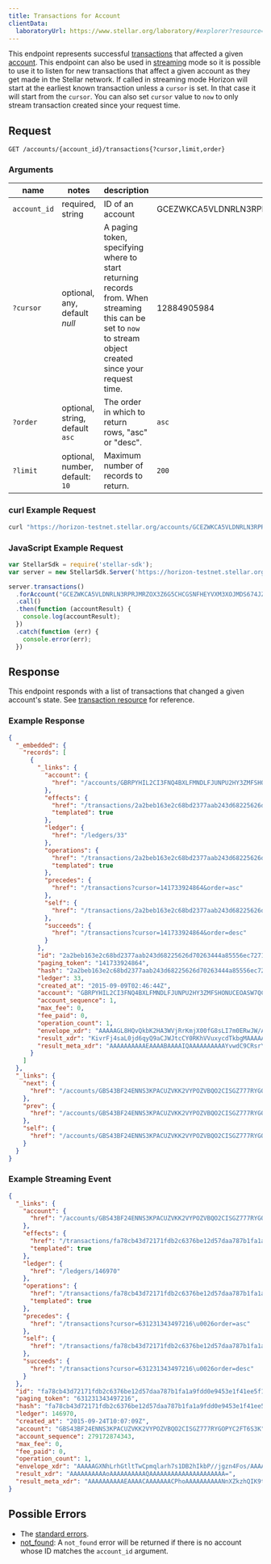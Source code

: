 ```yaml
---
title: Transactions for Account
clientData:
  laboratoryUrl: https://www.stellar.org/laboratory/#explorer?resource=transactions&endpoint=for_account
---
```


This endpoint represents successful [transactions](../resources/transaction.md) that affected a given [account](../resources/account.md).
This endpoint can also be used in [streaming](../streaming.md) mode so it is possible to use it to listen for new transactions that affect a given account as they get made in the Stellar network.
If called in streaming mode Horizon will start at the earliest known transaction unless a `cursor` is set. In that case it will start from the `cursor`. You can also set `cursor` value to `now` to only stream transaction created since your request time.

## Request

```
GET /accounts/{account_id}/transactions{?cursor,limit,order}
```

### Arguments

| name | notes | description | example |
| ---- | ----- | ----------- | ------- |
| `account_id` | required, string | ID of an account | GCEZWKCA5VLDNRLN3RPRJMRZOX3Z6G5CHCGSNFHEYVXM3XOJMDS674JZ |
| `?cursor` | optional, any, default _null_ | A paging token, specifying where to start returning records from. When streaming this can be set to `now` to stream object created since your request time. | 12884905984 |
| `?order`  | optional, string, default `asc` | The order in which to return rows, "asc" or "desc". | `asc` |
| `?limit`  | optional, number, default: `10` | Maximum number of records to return. | `200` |

### curl Example Request

```sh
curl "https://horizon-testnet.stellar.org/accounts/GCEZWKCA5VLDNRLN3RPRJMRZOX3Z6G5CHCGSNFHEYVXM3XOJMDS674JZ/transactions?limit=1"
```

### JavaScript Example Request

```js
var StellarSdk = require('stellar-sdk');
var server = new StellarSdk.Server('https://horizon-testnet.stellar.org');

server.transactions()
  .forAccount("GCEZWKCA5VLDNRLN3RPRJMRZOX3Z6G5CHCGSNFHEYVXM3XOJMDS674JZ")
  .call()
  .then(function (accountResult) {
    console.log(accountResult);
  })
  .catch(function (err) {
    console.error(err);
  })
```

## Response

This endpoint responds with a list of transactions that changed a given account's state. See [transaction resource](../resources/transaction.md) for reference.

### Example Response
```json
{
  "_embedded": {
    "records": [
      {
        "_links": {
          "account": {
            "href": "/accounts/GBRPYHIL2CI3FNQ4BXLFMNDLFJUNPU2HY3ZMFSHONUCEOASW7QC7OX2H"
          },
          "effects": {
            "href": "/transactions/2a2beb163e2c68bd2377aab243d68225626d70263444a85556ec7271d4e46e03/effects{?cursor,limit,order}",
            "templated": true
          },
          "ledger": {
            "href": "/ledgers/33"
          },
          "operations": {
            "href": "/transactions/2a2beb163e2c68bd2377aab243d68225626d70263444a85556ec7271d4e46e03/operations{?cursor,limit,order}",
            "templated": true
          },
          "precedes": {
            "href": "/transactions?cursor=141733924864&order=asc"
          },
          "self": {
            "href": "/transactions/2a2beb163e2c68bd2377aab243d68225626d70263444a85556ec7271d4e46e03"
          },
          "succeeds": {
            "href": "/transactions?cursor=141733924864&order=desc"
          }
        },
        "id": "2a2beb163e2c68bd2377aab243d68225626d70263444a85556ec7271d4e46e03",
        "paging_token": "141733924864",
        "hash": "2a2beb163e2c68bd2377aab243d68225626d70263444a85556ec7271d4e46e03",
        "ledger": 33,
        "created_at": "2015-09-09T02:46:44Z",
        "account": "GBRPYHIL2CI3FNQ4BXLFMNDLFJUNPU2HY3ZMFSHONUCEOASW7QC7OX2H",
        "account_sequence": 1,
        "max_fee": 0,
        "fee_paid": 0,
        "operation_count": 1,
        "envelope_xdr": "AAAAAGL8HQvQkbK2HA3WVjRrKmjX00fG8sLI7m0ERwJW/AX3AAAACgAAAAAAAAABAAAAAAAAAAAAAAABAAAAAAAAAAAAAAAAZc2EuuEa2W1PAKmaqVquHuzUMHaEiRs//+ODOfgWiz8AAFrzEHpAAAAAAAAAAAABVvwF9wAAAEAhwIlmkDnlvOaUnj5NMyGlu7XlGLUqUoigWbbMwLS0Em99ZrEh/Gd85pz7hGtAxNMj335utvGDUOAm9WAewEYE",
        "result_xdr": "KivrFj4saL0jd6qyQ9aCJWJtcCY0RKhVVuxycdTkbgMAAAAAAAAACgAAAAAAAAABAAAAAAAAAAAAAAAAAAAAAA==",
        "result_meta_xdr": "AAAAAAAAAAEAAAABAAAAIQAAAAAAAAAAYvwdC9CRsrYcDdZWNGsqaNfTR8bywsjubQRHAlb8BfcBY0V4XYn/9gAAAAAAAAABAAAAAAAAAAAAAAAAAAAAAAEAAAAAAAAAAAAAAAAAAAAAAAABAAAAAgAAAAAAAAAhAAAAAAAAAABlzYS64RrZbU8AqZqpWq4e7NQwdoSJGz//44M5+BaLPwAAWvMQekAAAAAAIQAAAAAAAAAAAAAAAAAAAAAAAAAAAQAAAAAAAAAAAAAAAAAAAAAAAAEAAAAhAAAAAAAAAABi/B0L0JGythwN1lY0aypo19NHxvLCyO5tBEcCVvwF9wFi6oVND7/2AAAAAAAAAAEAAAAAAAAAAAAAAAAAAAAAAQAAAAAAAAAAAAAAAAAAAA=="
      }
    ]
  },
  "_links": {
    "next": {
      "href": "/accounts/GBS43BF24ENNS3KPACUZVKK2VYPOZVBQO2CISGZ777RYGOPYC2FT6S3K/transactions?order=asc&limit=1&cursor=141733924864"
    },
    "prev": {
      "href": "/accounts/GBS43BF24ENNS3KPACUZVKK2VYPOZVBQO2CISGZ777RYGOPYC2FT6S3K/transactions?order=desc&limit=1&cursor=141733924864"
    },
    "self": {
      "href": "/accounts/GBS43BF24ENNS3KPACUZVKK2VYPOZVBQO2CISGZ777RYGOPYC2FT6S3K/transactions?order=asc&limit=1&cursor="
    }
  }
}
```

### Example Streaming Event

```json
{
  "_links": {
    "account": {
      "href": "/accounts/GBS43BF24ENNS3KPACUZVKK2VYPOZVBQO2CISGZ777RYGOPYC2FT6S3K"
    },
    "effects": {
      "href": "/transactions/fa78cb43d72171fdb2c6376be12d57daa787b1fa1a9fdd0e9453e1f41ee5f15a/effects{?cursor,limit,order}",
      "templated": true
    },
    "ledger": {
      "href": "/ledgers/146970"
    },
    "operations": {
      "href": "/transactions/fa78cb43d72171fdb2c6376be12d57daa787b1fa1a9fdd0e9453e1f41ee5f15a/operations{?cursor,limit,order}",
      "templated": true
    },
    "precedes": {
      "href": "/transactions?cursor=631231343497216\u0026order=asc"
    },
    "self": {
      "href": "/transactions/fa78cb43d72171fdb2c6376be12d57daa787b1fa1a9fdd0e9453e1f41ee5f15a"
    },
    "succeeds": {
      "href": "/transactions?cursor=631231343497216\u0026order=desc"
    }
  },
  "id": "fa78cb43d72171fdb2c6376be12d57daa787b1fa1a9fdd0e9453e1f41ee5f15a",
  "paging_token": "631231343497216",
  "hash": "fa78cb43d72171fdb2c6376be12d57daa787b1fa1a9fdd0e9453e1f41ee5f15a",
  "ledger": 146970,
  "created_at": "2015-09-24T10:07:09Z",
  "account": "GBS43BF24ENNS3KPACUZVKK2VYPOZVBQO2CISGZ777RYGOPYC2FT6S3K",
  "account_sequence": 279172874343,
  "max_fee": 0,
  "fee_paid": 0,
  "operation_count": 1,
  "envelope_xdr": "AAAAAGXNhLrhGtltTwCpmqlarh7s1DB2hIkbP//jgzn4Fos/AAAACgAAAEEAAABnAAAAAAAAAAAAAAABAAAAAAAAAAAAAAAA2ddmTOFAgr21Crs2RXRGLhiAKxicZb/IERyEZL/Y2kUAAAAXSHboAAAAAAAAAAAB+BaLPwAAAECDEEZmzbgBr5fc3mfJsCjWPDtL6H8/vf16me121CC09ONyWJZnw0PUvp4qusmRwC6ZKfLDdk8F3Rq41s+yOgQD",
  "result_xdr": "AAAAAAAAAAoAAAAAAAAAAQAAAAAAAAAAAAAAAAAAAAA=",
  "result_meta_xdr": "AAAAAAAAAAEAAAACAAAAAAACPhoAAAAAAAAAANnXZkzhQIK9tQq7NkV0Ri4YgCsYnGW/yBEchGS/2NpFAAAAF0h26AAAAj4aAAAAAAAAAAAAAAAAAAAAAAAAAAABAAAAAAAAAAAAAAAAAAAAAAAAAQACPhoAAAAAAAAAAGXNhLrhGtltTwCpmqlarh7s1DB2hIkbP//jgzn4Fos/AABT8kS2c/oAAABBAAAAZwAAAAAAAAAAAAAAAAAAAAABAAAAAAAAAAAAAAAAAAAA"
}
```

## Possible Errors

- The [standard errors](../errors.md#Standard-Errors).
- [not_found](../errors/not-found.md): A `not_found` error will be returned if there is no account whose ID matches the `account_id` argument.
